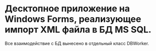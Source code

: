# Десктопное приложение на Windows Forms, реализующее импорт XML файла в БД MS SQL.
Все взаимодействие с БД вынесено в отдельный класс DBWorker.
